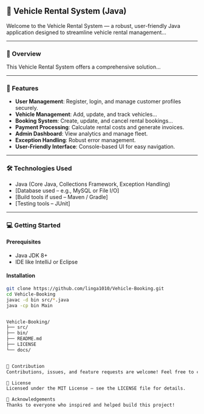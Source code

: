 ## 🚗 Vehicle Rental System (Java)

Welcome to the Vehicle Rental System — a robust, user-friendly Java application designed to streamline vehicle rental management...

---

### 📌 Overview

This Vehicle Rental System offers a comprehensive solution...

---

### 🚀 Features

- **User Management**: Register, login, and manage customer profiles securely.
- **Vehicle Management**: Add, update, and track vehicles...
- **Booking System**: Create, update, and cancel rental bookings...
- **Payment Processing**: Calculate rental costs and generate invoices.
- **Admin Dashboard**: View analytics and manage fleet.
- **Exception Handling**: Robust error management.
- **User-Friendly Interface**: Console-based UI for easy navigation.

---

### 🛠️ Technologies Used

- Java (Core Java, Collections Framework, Exception Handling)
- [Database used – e.g., MySQL or File I/O]
- [Build tools if used – Maven / Gradle]
- [Testing tools – JUnit]

---

### 💻 Getting Started

#### Prerequisites

- Java JDK 8+
- IDE like IntelliJ or Eclipse

#### Installation

```bash
git clone https://github.com/linga1010/Vehicle-Booking.git
cd Vehicle-Booking
javac -d bin src/*.java
java -cp bin Main


Vehicle-Booking/
├── src/                
├── bin/                
├── README.md           
├── LICENSE             
└── docs/               


🤝 Contribution
Contributions, issues, and feature requests are welcome! Feel free to check the issues page.

📄 License
Licensed under the MIT License — see the LICENSE file for details.

🙏 Acknowledgements
Thanks to everyone who inspired and helped build this project!


